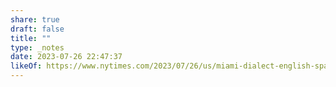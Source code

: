 ```yaml
---
share: true
draft: false
title: ""
type: _notes
date: 2023-07-26 22:47:37
likeOf: https://www.nytimes.com/2023/07/26/us/miami-dialect-english-spanish.html
---
```


